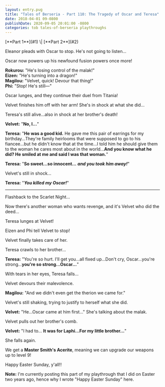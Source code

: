 ```yaml
---
layout: entry.pug
title: "Tales of Berseria - Part 110: The Tragedy of Oscar and Teresa"
date: 2018-04-01 09-0800
publishDate: 2020-09-05 20:01:00 -0800
categories: tob tales-of-berseria playthroughs
---
```


<p class="entry-partination">[**Part 1**](#1) \| [**Part 2**](#2)</p>

<a name="1"></a>

Eleanor pleads with Oscar to stop. He's not going to listen...

Oscar now powers up his newfound fusion powers once more!

**Rokurou:** "He's losing control of the malak!"<br/>
**Eizen:** "He's turning into a dragon!"<br/>
**Magilou:** "Velvet, quick! Devour that thing!"<br/>
**Phi:** "Stop! He's still—"

Oscar lunges, and they continue their duel from Titania!

Velvet finishes him off with her arm! She's in shock at what she did...

Teresa's still alive...also in shock at her brother's death!

**Velvet:** "**No, I...**"

**Teresa:** "**He was a good kid.** He gave me this pair of earrings for my birthday...They're family heirlooms that were supposed to go to his fiancee...but he didn't know that at the time...I told him he should give them to the woman he cares most about in the world...**And you know what he did? He smiled at me and said I was that woman.**"

**Teresa:** "**So sweet...so innocent...** ***and you took him away!***"

Velvet's still in shock...

**Teresa:** "***You killed my Oscar!***"

<a name="2"></a>

---

Flashback to the Scarlet Night...

Now there's another woman who wants revenge, and it's Velvet who did the deed...

Teresa lunges at Velvet!

Eizen and Phi tell Velvet to stop!

Velvet finally takes care of her.

Teresa crawls to her brother...

**Teresa:** "You're so hurt. I'll get you...all fixed up...Don't cry, Oscar...you're strong...**you're so strong...Oscar...**"

With tears in her eyes, Teresa falls...

Velvet devours their malevolence.

**Magilou:** "And we didn't even get the therion we came for."

Velvet's still shaking, trying to justify to herself what she did.

**Velvet:** "He...Oscar came at him first..." She's talking about the malak.

Velvet pulls out her brother's comb.

**Velvet:** "I had to... **It was for Laphi...For my little brother...**"

She falls again.

We get a **Master Smith's Acerite**, meaning we can upgrade our weapons up to level 9!

Happy Easter Sunday, y'all!!

**Note:** I'm currently posting this part of my playthrough that I did on Easter two years ago, hence why I wrote "Happy Easter Sunday" here.